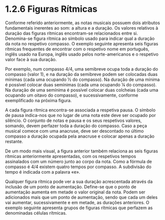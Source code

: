 # 1.2.6 Figuras Rítmicas

Conforme referido anteriormente, as notas musicais possuem dois atributos fundamentais inerentes ao som: a altura e a duração. Os valores relativos à duração das figuras rítmicas encontram-se relacionados entre si. Denomina-se figura rítmica ao símbolo usado para indicar qual a duração da nota no respetivo compasso. O exemplo seguinte apresenta seis figuras rítmicas frequentes de encontrar com o respetivo nome em português, inglês usado na Europa, inglês usado pelos norte-americanos e o respetivo valor face à sua duração.

Por exemplo, num compasso 4/4, uma semibreve ocupa toda a duração do compasso (valor 1), e na duração da semibreve podem ser colocadas duas mínimas (cada uma ocupando ½ do compasso). Na duração de uma mínima é possível colocar duas semínimas (cada uma ocupando ¼ do compasso). Na duração de uma semínima é possível colocar duas colcheias (cada uma ocupando um oitavo do compasso), e sucessivamente, conforme exemplificado na próxima figura.

A cada figura rítmica encontra-se associada a respetiva pausa. O símbolo de pausa indica-nos que no lugar de uma nota este deve ser ocupado por silêncio. O conjunto de notas e pausa e os seus respetivos valores, somando, devem perfazer toda a duração do compasso. Caso a peça musical comece com uma anacruse, deve ser descontado no último compasso a duração ocupada pela anacruse e colocar apenas a duração restante.

De um modo mais visual, a figura anterior também relaciona as seis figuras rítmicas anteriormente apresentadas, com os respetivos tempos assinalados com um número junto ao corpo da nota. Como a fórmula de compasso é 4/4 existem quatro tempos por compasso. A subdivisão do tempo é indicada com a palavra «e».

Qualquer figura rítmica pode ver a sua duração acrescentada através da inclusão de um ponto de aumentação. Define-se que o ponto de aumentação aumenta em metade o valor original da nota. Podem ser adicionados mais que um ponto de aumentação, sendo que cada um deles vai aumentar, sucessivamente e em metade, as durações anteriores. O exemplo seguinte apresenta grupos de figuras rítmicas que perfazem as denominadas células rítmicas.
